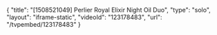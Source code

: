 {
    "title": "[1508521049] Perlier Royal Elixir Night Oil Duo",
    "type": "solo",
    "layout": "iframe-static",
    "videoId": "123178483",
    "url": "\/tvpembed\/123178483"
}